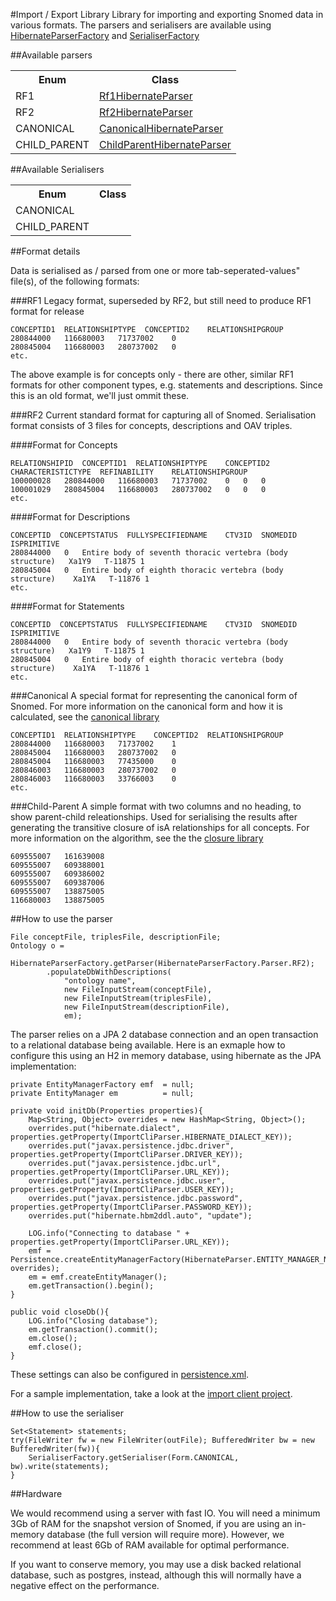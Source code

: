 #Import / Export Library
Library for importing and exporting Snomed data in various formats. The parsers and serialisers are available using [HibernateParserFactory](/lib/importexport/src/main/java/com/ihtsdo/snomed/service/parser/HibernateParserFactory.java) and [SerialiserFactory](/lib/importexport/src/main/java/com/ihtsdo/snomed/service/serialiser/SerialiserFactory.java)

##Available parsers

<table>
  <tr>
    <th>Enum</th>
    <th>Class</th>
  </tr>
  <tr>
    <td>RF1</td>
    <td><a href="../importexport/src/main/java/com/ihtsdo/snomed/service/parser/Rf1HibernateParser.java">Rf1HibernateParser</a></td>
  </tr>
  <tr>
    <td>RF2</td>
    <td><a href="../importexport/src/main/java/com/ihtsdo/snomed/service/parser/Rf2HibernateParser.java">Rf2HibernateParser</a></td>
  </tr>
  <tr>
    <td>CANONICAL</td>
    <td><a href="../importexport/src/main/java/com/ihtsdo/snomed/service/parser/CanonicalHibernateParser.java">CanonicalHibernateParser</a></td>
  </tr>
  <tr>
    <td>CHILD_PARENT</td>
    <td><a href="../importexport/src/main/java/com/ihtsdo/snomed/service/parser/ChildParentParser.java">ChildParentHibernateParser</a></td>
  </tr>      
</table>

##Available Serialisers

<table>
  <tr>
    <th>Enum</th>
    <th>Class</th>
  </tr>
  <tr>
    <td>CANONICAL</td>
    <td><a href="../importexport/src/main/java/com/ihtsdo/snomed/service/serialiser/CanonicalSerialiser.java"></a></td>
  </tr>
  <tr>
    <td>CHILD_PARENT</td>
    <td><a href="../importexport/src/main/java/com/ihtsdo/snomed/service/serialiser/ChildParentSerialiser.java"></a></td>
  </tr>  
</table>


##Format details

Data is serialised as / parsed from one or more tab-seperated-values" file(s), of the following formats:


###RF1
Legacy format, superseded by RF2, but still need to produce RF1 format for release

    CONCEPTID1  RELATIONSHIPTYPE  CONCEPTID2    RELATIONSHIPGROUP
    280844000   116680003   71737002    0
    280845004   116680003   280737002   0
    etc.

The above example is for concepts only - there are other, similar RF1 formats for other component types, e.g. statements and descriptions. Since this is an old format, we'll just ommit these. 


###RF2
Current standard format for capturing all of Snomed. Serialisation format consists of 3 files for concepts, descriptions and OAV triples. 

####Format for Concepts

    RELATIONSHIPID  CONCEPTID1  RELATIONSHIPTYPE    CONCEPTID2  CHARACTERISTICTYPE  REFINABILITY    RELATIONSHIPGROUP
    100000028   280844000   116680003   71737002    0   0   0
    100001029   280845004   116680003   280737002   0   0   0
    etc.

####Format for Descriptions

    CONCEPTID  CONCEPTSTATUS  FULLYSPECIFIEDNAME    CTV3ID  SNOMEDID    ISPRIMITIVE
    280844000   0   Entire body of seventh thoracic vertebra (body structure)   Xa1Y9   T-11875 1
    280845004   0   Entire body of eighth thoracic vertebra (body structure)    Xa1YA   T-11876 1
    etc.

####Format for Statements

    CONCEPTID  CONCEPTSTATUS  FULLYSPECIFIEDNAME    CTV3ID  SNOMEDID    ISPRIMITIVE
    280844000   0   Entire body of seventh thoracic vertebra (body structure)   Xa1Y9   T-11875 1
    280845004   0   Entire body of eighth thoracic vertebra (body structure)    Xa1YA   T-11876 1
    etc.

###Canonical
A special format for representing the canonical form of Snomed. For more information on the canonical form and how it is calculated, see the [canonical library](/lib/canonical/README.md)

    CONCEPTID1  RELATIONSHIPTYPE    CONCEPTID2  RELATIONSHIPGROUP
    280844000   116680003   71737002    1
    280845004   116680003   280737002   0
    280845004   116680003   77435000    0
    280846003   116680003   280737002   0
    280846003   116680003   33766003    0
    etc.


###Child-Parent
A simple format with two columns and no heading, to show parent-child releationships. Used for serialising the results after generating the transitive closure of isA relationships for all concepts. For more information on the algorithm, see the the [closure library](/lib/closure/README.md)

    609555007   161639008
    609555007   609388001
    609555007   609386002
    609555007   609387006
    609555007   138875005
    116680003   138875005

##How to use the parser

    File conceptFile, triplesFile, descriptionFile;
    Ontology o = 
        HibernateParserFactory.getParser(HibernateParserFactory.Parser.RF2);
            .populateDbWithDescriptions(
                "ontology name", 
                new FileInputStream(conceptFile), 
                new FileInputStream(triplesFile), 
                new FileInputStream(descriptionFile), 
                em);

The parser relies on a JPA 2 database connection and an open transaction to a relational database being available. Here is an exmaple how to configure this using an H2 in memory database, using hibernate as the JPA implementation:

    private EntityManagerFactory emf  = null;
    private EntityManager em          = null;

    private void initDb(Properties properties){
        Map<String, Object> overrides = new HashMap<String, Object>();
        overrides.put("hibernate.dialect", properties.getProperty(ImportCliParser.HIBERNATE_DIALECT_KEY));
        overrides.put("javax.persistence.jdbc.driver", properties.getProperty(ImportCliParser.DRIVER_KEY));
        overrides.put("javax.persistence.jdbc.url", properties.getProperty(ImportCliParser.URL_KEY));
        overrides.put("javax.persistence.jdbc.user", properties.getProperty(ImportCliParser.USER_KEY));
        overrides.put("javax.persistence.jdbc.password", properties.getProperty(ImportCliParser.PASSWORD_KEY));
        overrides.put("hibernate.hbm2ddl.auto", "update");
        
        LOG.info("Connecting to database " + properties.getProperty(ImportCliParser.URL_KEY));
        emf = Persistence.createEntityManagerFactory(HibernateParser.ENTITY_MANAGER_NAME_FROM_PERSISTENCE_XML, overrides);
        em = emf.createEntityManager();
        em.getTransaction().begin();
    }

    public void closeDb(){
        LOG.info("Closing database");
        em.getTransaction().commit();
        em.close();
        emf.close();
    }

These settings can also be configured in [persistence.xml](/client/import-main/src/main/resources/META-INF/persistence.xml).

For a sample implementation, take a look at the [import client project](/client/import-main).

##How to use the serialiser

    Set<Statement> statements;
    try(FileWriter fw = new FileWriter(outFile); BufferedWriter bw = new BufferedWriter(fw)){
        SerialiserFactory.getSerialiser(Form.CANONICAL, bw).write(statements);
    }

##Hardware

We would recommend using a server with fast IO. You will need a minimum 3Gb of RAM for the snapshot version of Snomed, if you are using an in-memory database (the full version will require more). However, we recommend at least 6Gb of RAM available for optimal performance. 

If you want to conserve memory, you may use a disk backed relational database, such as postgres, instead, although this will normally have a negative effect on the performance.
